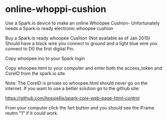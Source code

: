 # online-whoppi-cushion
Use a Spark.io device to make an online Whoopee Cushion- Unfortunately needs a Spark.io ready electronic whoopee cushion




Buy a Spark.io ready whoopee Cushion (Not available as of Jan 2015) Should have a black wire you connect to ground and a light blue wire you connect to D0 the first digital Pin.

Copy whoopee.ino to your Spark login

Copy whoopee.html to your computer and enter both the access_token and CoreID from the spark.io site

Note: The CoreID is private so whoopee.html should never go on the internet. If you want to use a better solution go to the github site:


https://github.com/hpssjellis/spark-core-web-page-html-control


From your computer click the fart button and you should see the iFrame reutrn "1" if it could work.
